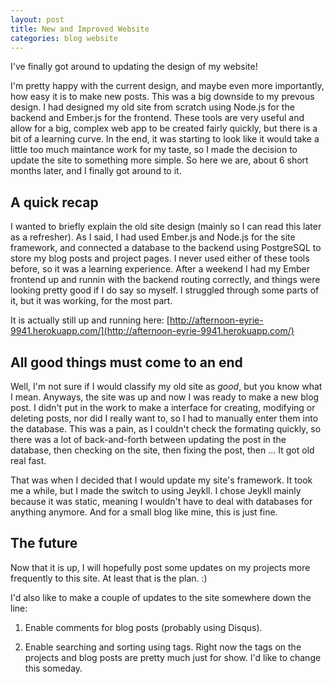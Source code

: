 ```yaml
---
layout: post
title: New and Improved Website
categories: blog website
---
```

I've finally got around to updating the design of my website!  

I'm pretty happy with the current design, and maybe even more importantly, how easy it is to make new posts.  This was a big downside to my prevous design.  I had designed my old site from scratch using Node.js for the backend and Ember.js for the frontend.  These tools are very useful and allow for a big, complex web app to be created fairly quickly, but there is a bit of a learning curve.  In the end, it was starting to look like it would take a little too much maintance work for my taste, so I made the decision to update the site to something more simple.  So here we are, about 6 short months later, and I finally got around to it.


## A quick recap
I wanted to briefly explain the old site design (mainly so I can read this later as a refresher).  As I said, I had used Ember.js and Node.js for the site framework, and connected a database to the backend using PostgreSQL to store my blog posts and project pages.  I never used either of these tools before, so it was a learning experience.  After a weekend I had my Ember frontend up and runnin with the backend routing correctly, and things were looking pretty good if I do say so myself.  I struggled through some parts of it, but it was working, for the most part.   

It is actually still up and running here: [http://afternoon-eyrie-9941.herokuapp.com/](http://afternoon-eyrie-9941.herokuapp.com/)


## All good things must come to an end
Well, I'm not sure if I would classify my old site as <i>good</i>, but you know what I mean.  Anyways, the site was up and now I was ready to make a new blog post.  I didn't put in the work to make a interface for creating, modifying or deleting posts, nor did I really want to, so I had to manually enter them into the database.  This was a pain, as I couldn't check the formating quickly, so there was a lot of back-and-forth between updating the post in the database, then checking on the site, then fixing the post, then ...  It got old real fast.

That was when I decided that I would update my site's framework.  It took me a while, but I made the switch to using Jeykll.  I chose Jeykll mainly because it was static, meaning I wouldn't have to deal with databases for anything anymore.  And for a small blog like mine, this is just fine.


## The future
Now that it is up, I will hopefully post some updates on my projects more frequently to this site.  At least that is the plan. :)

I'd also like to make a couple of updates to the site somewhere down the line:

1. Enable comments for blog posts (probably using Disqus).

2. Enable searching and sorting using tags.  Right now the tags on the projects and blog posts are pretty much just for show.  I'd like to change this someday.